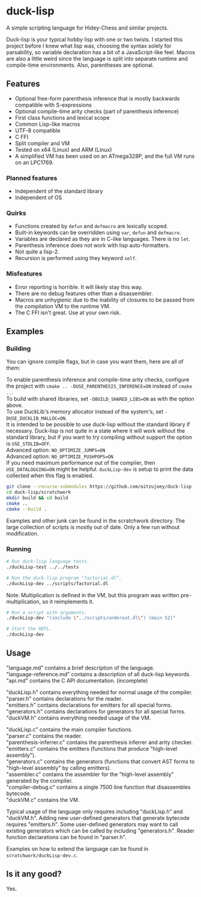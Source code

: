 # duck-lisp

A simple scripting language for Hidey-Chess and similar projects.

Duck-lisp is your typical hobby lisp with one or two twists. I started this project before I knew what lisp was, choosing the syntax solely for parsability, so variable declaration has a bit of a JavaScript-like feel. Macros are also a little weird since the language is split into separate runtime and compile-time environments. Also, parentheses are optional.

## Features

* Optional free-form parenthesis inference that is mostly backwards compatible with S-expressions
* Optional compile-time arity checks (part of parenthesis inference)
* First class functions and lexical scope
* Common Lisp-like macros
* UTF-8 compatible
* C FFI
* Split compiler and VM
* Tested on x64 (Linux) and ARM (Linux)
* A simplified VM has been used on an ATmega328P, and the full VM runs on an LPC1769.

### Planned features

* Independent of the standard library
* Independent of OS

### Quirks

* Functions created by `defun` and `defmacro` are lexically scoped.
* Built-in keywords can be overridden using `var`, `defun` and `defmacro`.
* Variables are declared as they are in C-like languages. There is no `let`.
* Parenthesis inference does not work with lisp auto-formatters.
* Not quite a lisp-2.
* Recursion is performed using they keyword `self`.

### Misfeatures

* Error reporting is horrible. It will likely stay this way.
* There are no debug features other than a disassembler.
* Macros are unhygienic due to the inability of closures to be passed from the compilation VM to the runtime VM.
* The C FFI isn't great. Use at your own risk.

## Examples

### Building

You can ignore compile flags, but in case you want them, here are all of them:

To enable parenthesis inference and compile-time arity checks, configure the project with `cmake .. -DUSE_PARENTHESIS_INFERENCE=ON` instead of `cmake ..`.  
To build with shared libraries, set `-DBUILD_SHARED_LIBS=ON` as with the option above.  
To use DuckLib's memory allocator instead of the system's, set `-DUSE_DUCKLIB_MALLOC=ON`.  
It is intended to be possible to use duck-lisp without the standard library if necessary. Duck-lisp is not quite in a state where it will work without the standard library, but if you want to try compiling without support the option is `USE_STDLIB=OFF`.  
Advanced option: `NO_OPTIMIZE_JUMPS=ON`  
Advanced option: `NO_OPTIMIZE_PUSHPOPS=ON`  
If you need maximum performance out of the compiler, then `USE_DATALOGGING=ON` might be helpful. `duckLisp-dev` is setup to print the data collected when this flag is enabled.

```bash
git clone --recurse-submodules https://github.com/oitzujoey/duck-lisp
cd duck-lisp/scratchwork
mkdir build && cd build
cmake ..
cmake --build .
```

Examples and other junk can be found in the scratchwork directory. The large collection of scripts is mostly out of date. Only a few run without modification.

### Running

```bash
# Run duck-lisp language tests.
./duckLisp-test ../../tests
```

```bash
# Run the duck-lisp program "factorial.dl".
./duckLisp-dev ../scripts/factorial.dl
```

Note: Multiplication is defined in the VM, but this program was written pre-multiplication, so it reimplements it.

```bash
# Run a script with arguments.
./duckLisp-dev "(include \"../scripts/underout.dl\") (main 52)"
```

```bash
# Start the REPL.
./duckLisp-dev
```


## Usage

"language.md" contains a brief description of the language.  
"language-reference.md" contains a description of all duck-lisp keywords.  
"api.md" contains the C API documentation. (incomplete)  

"duckLisp.h" contains everything needed for normal usage of the compiler.  
"parser.h" contains declarations for the reader.  
"emitters.h" contains declarations for emitters for all special forms.  
"generators.h" contains declarations for generators for all special forms.  
"duckVM.h" contains everything needed usage of the VM.  

"duckLisp.c" contains the main compiler functions.  
"parser.c" contains the reader.  
"parenthesis-inferrer.c" contains the parenthesis inferrer and arity checker.  
"emitters.c" contains the emitters (functions that produce "high-level assembly").  
"generators.c" contains the generators (functions that convert AST forms to "high-level assembly" by calling emitters).  
"assembler.c" contains the assembler for the "high-level assembly" generated by the compiler.  
"compiler-debug.c" contains a single 7500 line function that disassembles bytecode.  
"duckVM.c" contains the VM.  

Typical usage of the language only requires including "duckLisp.h" and "duckVM.h". Adding new user-defined generators that generate bytecode requires "emitters.h". Some user-defined generators may want to call existing generators which can be called by including "generators.h". Reader function declarations can be found in "parser.h".

Examples on how to extend the language can be found in `scratchwork/duckLisp-dev.c`.

## Is it any good?

Yes.
